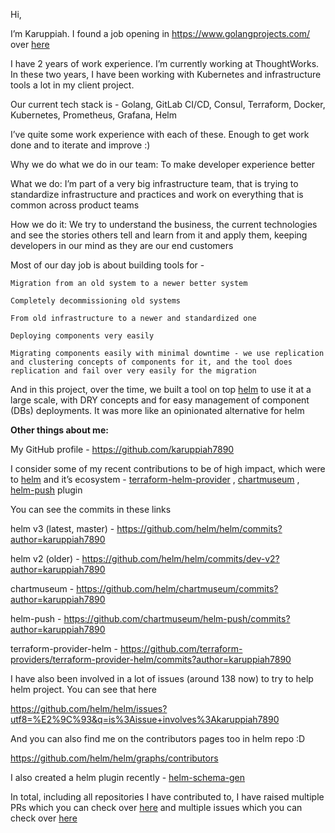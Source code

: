 Hi,

I’m Karuppiah. I found a job opening in https://www.golangprojects.com/ over [here](https://www.golangprojects.com/golang-go-job-dlo-Remote-Golang-Engineer-Backend-distributed-systems-Tetrate-remotework.html)

I have 2 years of work experience. I’m currently working at ThoughtWorks. In these two years, I have been working with Kubernetes and infrastructure tools a lot in my client project.

Our current tech stack is - Golang, GitLab CI/CD, Consul, Terraform, Docker, Kubernetes, Prometheus, Grafana, Helm

I’ve quite some work experience with each of these. Enough to get work done and to iterate and improve :)

Why we do what we do in our team: To make developer experience better

What we do: I’m part of a very big infrastructure team, that is trying to standardize infrastructure and practices and work on everything that is common across product teams

How we do it: We try to understand the business, the current technologies and see the stories others tell and learn from it and apply them, keeping developers in our mind as they are our end customers

Most of our day job is about building tools for - 

    Migration from an old system to a newer better system

    Completely decommissioning old systems

    From old infrastructure to a newer and standardized one

    Deploying components very easily

    Migrating components easily with minimal downtime - we use replication and clustering concepts of components for it, and the tool does replication and fail over very easily for the migration


And in this project, over the time, we built a tool on top [helm](https://github.com/helm/helm) to use it at a large scale, with DRY concepts and for easy management of component (DBs) deployments. It was more like an opinionated alternative for helm

**Other things about me:**

My GitHub profile - https://github.com/karuppiah7890

I consider some of my recent contributions to be of high impact, which were to [helm](https://github.com/helm/helm) and it’s ecosystem - [terraform-helm-provider](https://github.com/terraform-providers/terraform-provider-helm) , [chartmuseum](https://github.com/helm/chartmuseum) , [helm-push](https://github.com/chartmuseum/helm-push) plugin 

You can see the commits in these links

helm v3 (latest, master) - https://github.com/helm/helm/commits?author=karuppiah7890

helm v2 (older) - https://github.com/helm/helm/commits/dev-v2?author=karuppiah7890

chartmuseum - https://github.com/helm/chartmuseum/commits?author=karuppiah7890

helm-push - https://github.com/chartmuseum/helm-push/commits?author=karuppiah7890

terraform-provider-helm - https://github.com/terraform-providers/terraform-provider-helm/commits?author=karuppiah7890

I have also been involved in a lot of issues (around 138 now) to try to help helm project. You can see that here

https://github.com/helm/helm/issues?utf8=%E2%9C%93&q=is%3Aissue+involves%3Akaruppiah7890

And you can also find me on the contributors pages too in helm repo :D

https://github.com/helm/helm/graphs/contributors

I also created a helm plugin recently - [helm-schema-gen](https://github.com/karuppiah7890/helm-schema-gen)

In total, including all repositories I have contributed to, I have raised multiple PRs which you can check over [here](https://github.com/pulls?utf8=%E2%9C%93&q=is%3Apr+author%3Akaruppiah7890+archived%3Afalse+) and multiple issues which you can check over [here](https://github.com/issues?utf8=%E2%9C%93&q=is%3Aissue+author%3Akaruppiah7890+archived%3Afalse+)